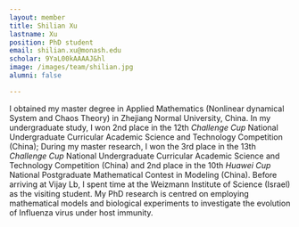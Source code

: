 ```yaml
---
layout: member
title: Shilian Xu
lastname: Xu
position: PhD student
email: shilian.xu@monash.edu
scholar: 9YaL00kAAAAJ&hl
image: /images/team/shilian.jpg
alumni: false

---
```

I obtained my master degree in Applied Mathematics (Nonlinear dynamical System and Chaos Theory) in Zhejiang Normal University, China. In my undergraduate study, I won 2nd place in the 12th _Challenge Cup_ National Undergraduate Curricular Academic Science and Technology Competition (China); During my master research, I won the 3rd place in the 13th _Challenge Cup_ National Undergraduate Curricular Academic Science and Technology Competition (China) and 2nd place in the 10th _Huawei Cup_ National Postgraduate Mathematical Contest in Modeling (China). Before arriving at Vijay Lb, I spent time at the Weizmann Institute of Science (Israel) as the visiting student. My PhD research is centred on employing mathematical models and biological experiments to investigate the evolution of Influenza virus under host immunity.
